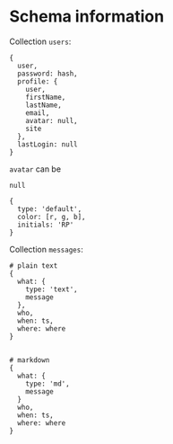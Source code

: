 # Schema information

Collection `users`:

    {
      user, 
      password: hash, 
      profile: { 
        user, 
        firstName, 
        lastName, 
        email, 
        avatar: null, 
        site
      }, 
      lastLogin: null
    }

`avatar` can be 

    null
    
    {
      type: 'default',
      color: [r, g, b],
      initials: 'RP'
    }

Collection `messages`:

    # plain text
    {
      what: {
        type: 'text',
        message
      }, 
      who, 
      when: ts, 
      where: where
    }


    # markdown
    {
      what: {
        type: 'md',
        message
      }
      who, 
      when: ts, 
      where: where
    }

